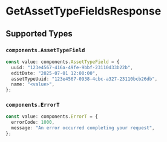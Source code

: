# GetAssetTypeFieldsResponse


## Supported Types

### `components.AssetTypeField`

```typescript
const value: components.AssetTypeField = {
  uuid: "123e4567-416a-49fe-9bbf-23110d33b22b",
  editDate: "2025-07-01 12:00:00",
  assetTypeUuid: "123e4567-0938-4cbc-a327-23110bcb26db",
  name: "<value>",
};
```

### `components.ErrorT`

```typescript
const value: components.ErrorT = {
  errorCode: 1000,
  message: "An error occurred completing your request",
};
```

